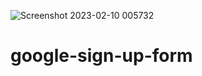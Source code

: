![Screenshot 2023-02-10 005732](https://user-images.githubusercontent.com/110082566/217917451-f3456129-6205-4e43-ae1f-2f1743ff283c.png)
# google-sign-up-form

